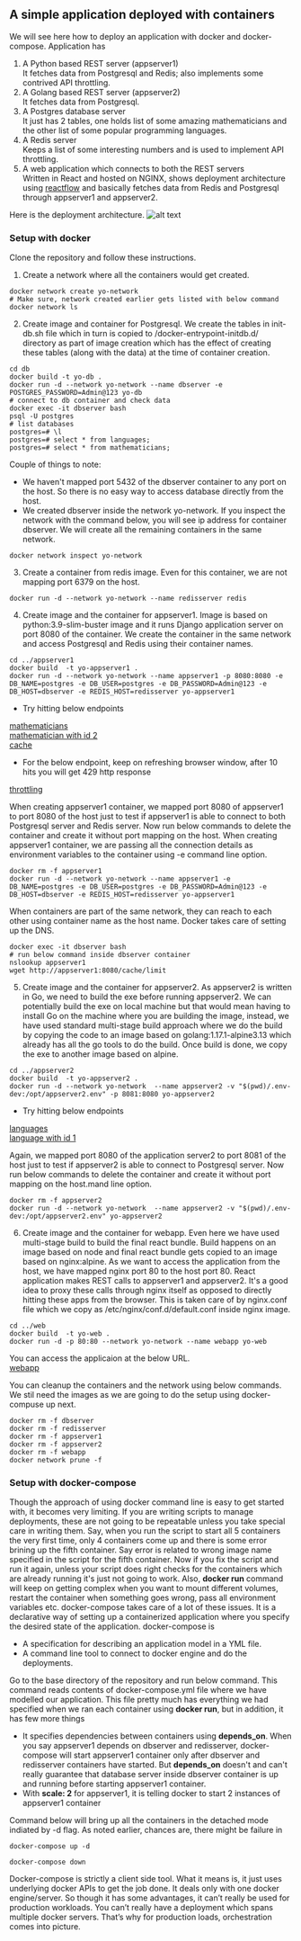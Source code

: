 ## A simple application deployed with containers

We will see here how to deploy an application with docker and docker-compose. Application has

1. A Python based REST server (appserver1)  
   It fetches data from Postgresql and Redis; also implements some contrived API throttling.
2. A Golang based REST server (appserver2)  
   It fetches data from Postgresql.
3. A Postgres database server  
   It just has 2 tables, one holds list of some amazing mathematicians and the other list of some popular programming languages.
4. A Redis server  
   Keeps a list of some interesting numbers and is used to implement API throttling.
5. A web application which connects to both the REST servers  
   Written in React and hosted on NGINX, shows deployment architecture using [reactflow](https://reactflow.dev/) and basically fetches data from Redis and Postgresql through appserver1 and appserver2.

Here is the deployment architecture.
![alt text](https://github.com/yogimogi/docker2compose/blob/master/appdeployment.png)

### Setup with docker

Clone the repository and follow these instructions.

1. Create a network where all the containers would get created.

```
docker network create yo-network
# Make sure, network created earlier gets listed with below command
docker network ls
```

2. Create image and container for Postgresql. We create the tables in init-db.sh file which in turn is copied to /docker-entrypoint-initdb.d/ directory as part of image creation which has the effect of creating these tables (along with the data) at the time of container creation.

```
cd db
docker build -t yo-db .
docker run -d --network yo-network --name dbserver -e POSTGRES_PASSWORD=Admin@123 yo-db
# connect to db container and check data
docker exec -it dbserver bash
psql -U postgres
# list databases
postgres=# \l
postgres=# select * from languages;
postgres=# select * from mathematicians;
```

Couple of things to note:

- We haven't mapped port 5432 of the dbserver container to any port on the host. So there is no easy way to access database directly from the host.
- We created dbserver inside the network yo-network. If you inspect the network with the command below, you will see ip address for container dbserver. We will create all the remaining containers in the same network.

```
docker network inspect yo-network
```

3. Create a container from redis image. Even for this container, we are not mapping port 6379 on the host.

```
docker run -d --network yo-network --name redisserver redis
```

4. Create image and the container for appserver1. Image is based on python:3.9-slim-buster image and it runs Django application server on port 8080 of the container. We create the container in the same network and access Postgresql and Redis using their container names.

```
cd ../appserver1
docker build  -t yo-appserver1 .
docker run -d --network yo-network --name appserver1 -p 8080:8080 -e DB_NAME=postgres -e DB_USER=postgres -e DB_PASSWORD=Admin@123 -e DB_HOST=dbserver -e REDIS_HOST=redisserver yo-appserver1
```

- Try hitting below endpoints

[mathematicians](http://localhost:8080/mathematicians)  
[mathematician with id 2](http://localhost:8080/mathematicians/2)  
[cache](http://localhost:8080/cache)

- For the below endpoint, keep on refreshing browser window, after 10 hits you will get 429 http response

[throttling](http://localhost:8080/cache/limit)

When creating appserver1 container, we mapped port 8080 of appserver1 to port 8080 of the host just to test if appserver1 is able to connect to both Postgresql server and Redis server. Now run below commands to delete the container and create it without port mapping on the host. When creating appserver1 container, we are passing all the connection details as environment variables to the container using -e command line option.

```
docker rm -f appserver1
docker run -d --network yo-network --name appserver1 -e DB_NAME=postgres -e DB_USER=postgres -e DB_PASSWORD=Admin@123 -e DB_HOST=dbserver -e REDIS_HOST=redisserver yo-appserver1
```

When containers are part of the same network, they can reach to each other using container name as the host name. Docker takes care of setting up the DNS.

```
docker exec -it dbserver bash
# run below command inside dbserver container
nslookup appserver1
wget http://appserver1:8080/cache/limit
```

5. Create image and the container for appserver2. As appserver2 is written in Go, we need to build the exe before running appserver2. We can potentially build the exe on local machine but that would mean having to install Go on the machine where you are building the image, instead, we have used standard multi-stage build approach where we do the build by copying the code to an image based on golang:1.17.1-alpine3.13 which already has all the go tools to do the build. Once build is done, we copy the exe to another image based on alpine.

```
cd ../appserver2
docker build  -t yo-appserver2 .
docker run -d --network yo-network  --name appserver2 -v "$(pwd)/.env-dev:/opt/appserver2.env" -p 8081:8080 yo-appserver2
```

- Try hitting below endpoints

[languages](http://localhost:8081/languages)  
[language with id 1](http://localhost:8081/languages/1)

Again, we mapped port 8080 of the application server2 to port 8081 of the host just to test if appserver2 is able to connect to Postgresql server. Now run below commands to delete the container and create it without port mapping on the host.mand line option.

```
docker rm -f appserver2
docker run -d --network yo-network  --name appserver2 -v "$(pwd)/.env-dev:/opt/appserver2.env" yo-appserver2
```

6. Create image and the container for webapp. Even here we have used multi-stage build to build the final react bundle. Build happens on an image based on node and final react bundle gets copied to an image based on nginx:alpine. As we want to access the application from the host, we have mapped nginx port 80 to the host port 80. React application makes REST calls to appserver1 and appserver2. It's a good idea to proxy these calls through nginx itself as opposed to directly hitting these apps from the browser. This is taken care of by nginx.conf file which we copy as /etc/nginx/conf.d/default.conf inside nginx image.

```
cd ../web
docker build  -t yo-web .
docker run -d -p 80:80 --network yo-network --name webapp yo-web
```

You can access the applicaion at the below URL.  
[webapp](http://localhost/)

You can cleanup the containers and the network using below commands. We stil need the images as we are going to do the setup using docker-compuse up next.

```
docker rm -f dbserver
docker rm -f redisserver
docker rm -f appserver1
docker rm -f appserver2
docker rm -f webapp
docker network prune -f
```

### Setup with docker-compose

Though the approach of using docker command line is easy to get started with, it becomes very limiting. If you are writing scripts to manage deployments, these are not going to be repeatable unless you take special care in writing them. Say, when you run the script to start all 5 containers the very first time, only 4 containers come up and there is some error brining up the fifth container. Say error is related to wrong image name specified in the script for the fifth container. Now if you fix the script and run it again, unless your script does right checks for the containers which are already running it's just not going to work. Also, **docker run** command will keep on getting complex when you want to mount different volumes, restart the container when something goes wrong, pass all environment variables etc. docker-compose takes care of a lot of these issues. It is a declarative way of setting up a containerized application where you specify the desired state of the application. docker-compose is

- A specification for describing an application model in a YML file.
- A command line tool to connect to docker engine and do the deployments.

Go to the base directory of the repository and run below command. This command reads contents of docker-compose.yml file where we have modelled our application. This file pretty much has everything we had specified when we ran each container using **docker run**, but in addition, it has few more things

- It specifies dependencies between containers using **depends_on**. When you say appserver1 depends on dbserver and redisserver, docker-compose will start appserver1 container only after dbserver and redisserver containers have started. But **depends_on** doesn't and can't really guarantee that database server inside dbserver container is up and running before starting appserver1 container.
- With **scale: 2** for appserver1, it is telling docker to start 2 instances of appserver1 container

Command below will bring up all the containers in the detached mode indiated by -d flag. As noted earlier, chances are, there might be failure in

```
docker-compose up -d
```

```
docker-compose down
```

Docker-compose is strictly a client side tool. What it means is, it just uses underlying docker APIs to get the job done. It deals only with one docker engine/server. So though it has some advantages, it can’t really be used for production workloads. You can’t really have a deployment which spans multiple docker servers. That’s why for production loads, orchestration comes into picture.
